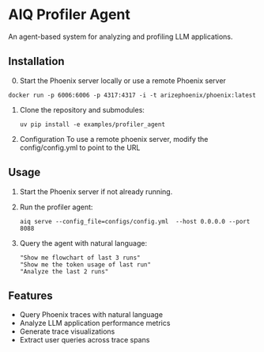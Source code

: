 <!--
SPDX-FileCopyrightText: Copyright (c) 2025, NVIDIA CORPORATION & AFFILIATES. All rights reserved.
SPDX-License-Identifier: Apache-2.0

Licensed under the Apache License, Version 2.0 (the "License");
you may not use this file except in compliance with the License.
You may obtain a copy of the License at

http://www.apache.org/licenses/LICENSE-2.0

Unless required by applicable law or agreed to in writing, software
distributed under the License is distributed on an "AS IS" BASIS,
WITHOUT WARRANTIES OR CONDITIONS OF ANY KIND, either express or implied.
See the License for the specific language governing permissions and
limitations under the License.
-->

# AIQ Profiler Agent

An agent-based system for analyzing and profiling LLM applications.


## Installation

0. Start the Phoenix server locally or use a remote Phoenix server
```
docker run -p 6006:6006 -p 4317:4317 -i -t arizephoenix/phoenix:latest
```

1. Clone the repository and submodules:
   ```
   uv pip install -e examples/profiler_agent
   ```
3. Configuration
    To use a remote phoenix server, modify the config/config.yml to point to the URL

## Usage

1. Start the Phoenix server if not already running.

2. Run the profiler agent:
   ```
   aiq serve --config_file=configs/config.yml  --host 0.0.0.0 --port 8088
   ```

3. Query the agent with natural language:
   ```
   "Show me flowchart of last 3 runs"
   "Show me the token usage of last run"
   "Analyze the last 2 runs"

   ```

## Features

- Query Phoenix traces with natural language
- Analyze LLM application performance metrics
- Generate trace visualizations
- Extract user queries across trace spans
